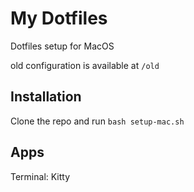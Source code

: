 # My Dotfiles

Dotfiles setup for MacOS

old configuration is available at `/old`

## Installation

Clone the repo and run `bash setup-mac.sh`

## Apps

Terminal: Kitty
